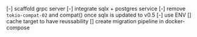[-] scaffold grpc server
[-] integrate sqlx + postgres service
[-] remove `tokio-compat-02` and compat() once sqlx is updated to v0.5
[-] use ENV
[] cache target to have reussability
[] create migration pipeline in docker-compose
